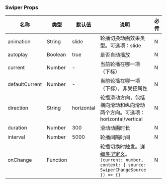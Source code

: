 
### Swiper Props
名称 | 类型 | 默认值 | 说明 | 必传
-- | -- | -- | -- | --
animation | String | slide | 轮播切换动画效果类型。可选项：slide | N
autoplay | Boolean | true | 是否自动播放 | N
current | Number | - | 当前轮播在哪一项（下标） | N
defaultCurrent | Number | - | 当前轮播在哪一项（下标）。非受控属性 | N
direction | String | horizontal | 轮播滑动方向，包括横向滑动和纵向滑动两个方向。可选项：horizontal/vertical | N
duration | Number | 300 | 滑动动画时长 | N
interval | Number | 5000 | 轮播间隔时间 | N
onChange | Function |  | 轮播切换时触发。[详细类型定义](https://github.com/TDesignOteam/tdesign-react/blob/main/src/swiper/type.ts)。`(current: number, context: { source: SwiperChangeSource }) => {}` | N
